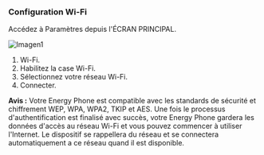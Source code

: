 ### Configuration Wi-Fi
Accédez à Paramètres depuis l'ÉCRAN PRINCIPAL.

![Imagen1](http://static.energysistem.com/images/manuals/39976/54dca1cac1a9c.jpg)

1.	Wi-Fi.
2.	Habilitez la case Wi-Fi.
3.	Sélectionnez votre réseau Wi-Fi.
4.	Connecter.

**Avis :** Votre Energy Phone est compatible avec les standards de sécurité et chiffrement WEP, WPA, WPA2, TKIP et AES.  Une fois le processus d'authentification est finalisé avec succès, votre Energy Phone gardera les données d'accès au réseau Wi-Fi et vous pouvez commencer à utiliser l'Internet. Le dispositif se rappellera du réseau et se connectera automatiquement a ce réseau quand il est disponible.
